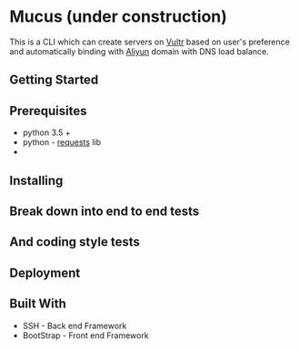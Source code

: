 # Mucus (under construction)

This is a CLI which can create servers on [Vultr](https://www.vultr.com) based on user's preference and automatically binding with [Aliyun](https://dc.console.aliyun.com) domain with DNS load balance.

## Getting Started



## Prerequisites

+ python 3.5 +
+ python - [requests](https://pypi.org/project/requests/2.7.0/) lib
+ 


## Installing



## Break down into end to end tests



## And coding style tests



## Deployment



## Built With

+ SSH - Back end Framework
+ BootStrap - Front end Framework